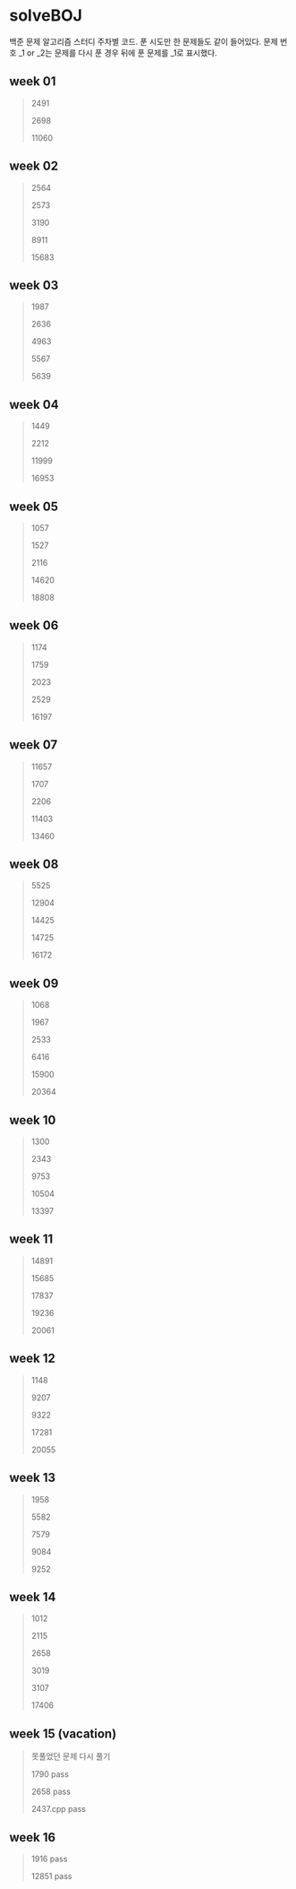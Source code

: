 # solveBOJ
백준 문제 알고리즘 스터디 주차별 코드.
푼 시도만 한 문제들도 같이 들어있다.
문제 번호 _1 or _2는 문제를 다시 푼 경우 뒤에 푼 문제를 _1로 표시했다.
## week 01
>2491
> 
>2698
> 
>11060

## week 02
>2564
> 
>2573
> 
>3190
> 
>8911
> 
>15683

## week 03
>1987
> 
>2636
> 
>4963
> 
>5567
> 
>5639

## week 04
>1449
> 
>2212
> 
>11999
> 
>16953

## week 05
>1057
> 
>1527
> 
>2116
> 
>14620
> 
>18808

## week 06
> 1174
> 
> 1759
> 
> 2023
> 
> 2529
> 
> 16197

## week 07
>11657
> 
>1707
> 
>2206
> 
>11403
> 
>13460

## week 08
>5525
> 
>12904
> 
>14425
> 
>14725
> 
>16172

## week 09
>1068
> 
>1967
> 
>2533
> 
>6416
> 
>15900
> 
>20364
> 

## week 10
>1300
> 
>2343
> 
>9753
> 
>10504
> 
>13397

## week 11
>14891
> 
>15685
> 
>17837
> 
>19236
> 
>20061

## week 12
>1148
> 
>9207
> 
>9322
> 
>17281
> 
>20055

## week 13
>1958
> 
>5582
> 
>7579
> 
>9084
> 
>9252

## week 14
>1012
> 
>2115
> 
>2658
> 
>3019
> 
>3107
> 
>17406

## week 15 (vacation) 
>못풀었던 문제 다시 풀기
> 
>1790 pass
> 
>2658 pass
> 
> 2437.cpp pass

## week 16
>1916 pass
> 
> 12851 pass
